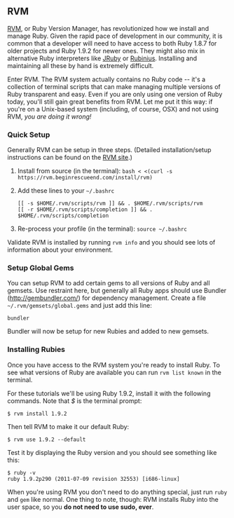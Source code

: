## RVM

[RVM](https://rvm.beginrescueend.com/), or Ruby Version Manager, has revolutionized how we install and manage Ruby. Given the rapid pace of development in our community, it is common that a developer will need to have access to both Ruby 1.8.7 for older projects and Ruby 1.9.2 for newer ones. They might also mix in alternative Ruby interpreters like [JRuby](http://jruby.org/) or [Rubinius](http://rubini.us/). Installing and maintaining all these by hand is extremely difficult.

Enter RVM. The RVM system actually contains no Ruby code -- it's a collection of terminal scripts that can make managing multiple versions of Ruby transparent and easy. Even if you are only using one version of Ruby today, you'll still gain great benefits from RVM. Let me put it this way: if you're on a Unix-based system (including, of course, OSX) and not using RVM, *you are doing it wrong!*

### Quick Setup

Generally RVM can be setup in three steps. (Detailed installation/setup instructions can be found on the [RVM site](https://rvm.beginrescueend.com/rvm/install/).)

1. Install from source (in the terminal): `bash < <(curl -s https://rvm.beginrescueend.com/install/rvm)`

2. Add these lines to your `~/.bashrc`

    ```
    [[ -s $HOME/.rvm/scripts/rvm ]] && . $HOME/.rvm/scripts/rvm
    [[ -r $HOME/.rvm/scripts/completion ]] && . $HOME/.rvm/scripts/completion
    ```

3. Re-process your profile (in the terminal): `source ~/.bashrc`

Validate RVM is installed by running `rvm info` and you should see lots of information about your environment.    

### Setup Global Gems

You can setup RVM to add certain gems to all versions of Ruby and all gemsets. Use restraint here, but generally all Ruby apps should use Bundler (<http://gembundler.com/>) for dependency management. Create a file `~/.rvm/gemsets/global.gems` and just add this line:

    bundler
    
Bundler will now be setup for new Rubies and added to new gemsets.
    
### Installing Rubies

Once you have access to the RVM system you're ready to install Ruby. To see what versions of Ruby are available you can run `rvm list known` in the terminal.

For these tutorials we'll be using Ruby 1.9.2, install it with the following commands. Note that *$* is the terminal prompt:

    $ rvm install 1.9.2
    
Then tell RVM to make it our default Ruby:

    $ rvm use 1.9.2 --default
    
Test it by displaying the Ruby version and you should see something like this:

    $ ruby -v
    ruby 1.9.2p290 (2011-07-09 revision 32553) [i686-linux]

When you're using RVM you don't need to do anything special, just run `ruby` and `gem` like normal. One thing to note, though: RVM installs Ruby into the user space, so you **do not need to use sudo, ever**.
